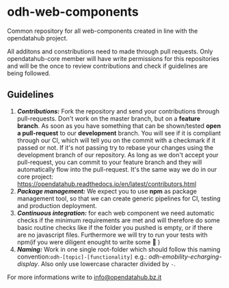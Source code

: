 # odh-web-components
Common repository for all web-components created in line with the opendatahub project.

All additons and constributions need to made through pull requests. Only opendatahub-core member will have write permissions for this repositories and will be the once to review contributions and check if guidelines are being followed.

## Guidelines

1. ***Contributions:*** Fork the repository  and send your contributions through pull-requests. Don't work on the master branch, but on a **feature branch**. As soon as you have something that can be shown/tested **open a pull-request** to our **development** branch. You will see if it is compliant through our CI, which will tell you on the commit with a checkmark if it passed or not. If it's not passing try to rebase your changes using the development branch of our repository. As long as we don't accept your pull-request, you can commit to your feature branch and they will automatically flow into the pull-request.
It's the same way we do in our core project: https://opendatahub.readthedocs.io/en/latest/contributors.html
2. ***Package management:*** We expect you to use **npm** as package management tool, so that we can create generic pipelines for CI, testing and production deployment.
3. ***Continuous integration:*** for each web component we need automatic checks if the minimum requirements are met and will therefore do some basic routine checks like if the folder you pushed is empty, or if there are no javascript files. Furthermore we will try to run your tests with npm(if you were diligent enought to write some :clap: )
4. ***Naming:*** Work in one single root-folder which should follow this naming convention:`odh-[topic]-[functionality]` e.g.: *odh-emobility-echarging-display*. Also only use lowercase character divided by `-`.

For more informations write to info@opendatahub.bz.it

  

